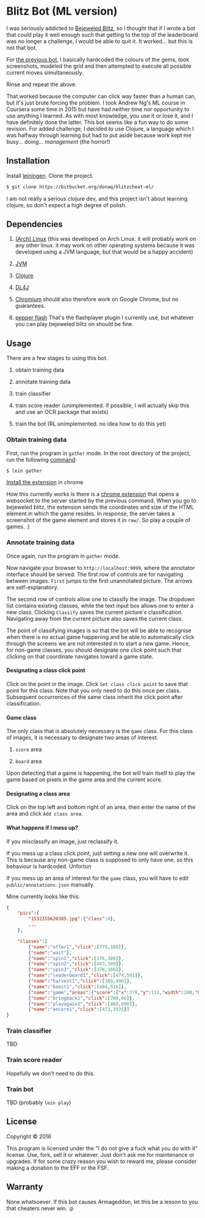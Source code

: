 # Blitz Bot (ML version)

I was seriously addicted to [Bejeweled Blitz](https://apps.facebook.com/bejeweledblitz), so I thought that if I wrote a bot that could play it well enough such that getting to the top of the leaderboard was no longer a challenge, I would be able to quit it. It worked... but this is not that bot.

For [the previous bot](https://github.com/donaq/blitzbot), I basically hardcoded the colours of the gems, took screenshots, modeled the grid and then attempted to execute all possible current moves simultaneously.

Rinse and repeat the above.

That worked because the computer can click way faster than a human can, but it's just brute forcing the problem. I took Andrew Ng's ML course in Coursera some time in 2015 but have had neither time nor opportunity to use anything I learned. As with most knowledge, you use it or lose it, and I have definitely done the latter. This bot seems like a fun way to do some revision. For added challenge, I decided to use Clojure, a language which I was halfway through learning but had to put aside because work kept me busy... doing... *management* (the horror!)

## Installation

Install [leiningen](https://leiningen.org/). Clone the project.

```bash
$ git clone https://bitbucket.org/donaq/blitzcheat-ml/
```

I am not really a serious clojure dev, and this project isn't about learning clojure, so don't expect a high degree of polish.

## Dependencies

1. [(Arch) Linux](https://www.archlinux.org/) (this was developed on Arch Linux. it will probably work on any other linux. it may work on other operating systems because it was developed using a JVM language, but that would be a happy accident)

2. [JVM](https://en.wikipedia.org/wiki/Java_virtual_machine)

3. [Clojure](https://clojure.org/)

4. [DL4J](https://deeplearning4j.org/)

5. [Chromium](https://www.chromium.org/Home) should also therefore work on Google Chrome, but no guarantees.

6. [pepper flash](https://www.archlinux.org/packages/?name=pepper-flash) That's the flashplayer plugin I currently use, but whatever you can play bejeweled blitz on should be fine.

## Usage

There are a few stages to using this bot.

1. obtain training data

2. annotate training data

3. train classifier

4. train score reader (unimplemented. if possible, I will actually skip this and use an OCR package that exists)

5. train the bot (RL unimplemented. no idea how to do this yet)


### Obtain training data

First, run the program in `gather` mode. In the root directory of the project, run the following [command](https://bitbucket.org/donaq/blitzcheat-ml/src/4b1f52be668308e44177d756a9d858bcf3140ead/project.clj#lines-18):

```bash
$ lein gather
```

[Install the extension](https://developer.chrome.com/extensions/getstarted) in chrome

How this currently works is there is a [chrome extension](https://bitbucket.org/donaq/blitzcheat-ml/src/master/extension/) that opens a websocket to the server started by the previous command. When you go to bejeweled blitz, the extension sends the coordinates and size of the HTML element in which the game resides. In response, the server takes a screenshot of the game element and stores it in `raw/`. So play a couple of games. :)

### Annotate training data

Once again, run the program in `gather` mode.

Now navigate your browser to `http://localhost:9999`, where the annotator interface should be served. The first row of controls are for navigating between images. `First` jumps to the first unannotated picture. The arrows are self-explanatory.

The second row of controls allow one to classify the image. The dropdown list contains existing classes, while the text input box allows one to enter a new class. Clicking `Classify` saves the current picture's classification. Navigating away from the current picture also saves the current class.

The point of classifying images is so that the bot will be able to recognise when there is no actual game happening and be able to automatically click through the screens we are not interested in to start a new game. Hence, for non-game classes, you should designate one click point such that clicking on that coordinate navigates toward a game state.

#### Designating a class click point

Click on the point in the image. Click `Set class click point` to save that point for this class. Note that you only need to do this once per class. Subsequent occurrences of the same class inherit the click point after classification.

#### Game class

The only class that is absolutely necessary is the `game` class. For this class of images, it is necessary to designate two areas of interest:

1. `score` area

2. `board` area

Upon detecting that a game is happening, the bot will train itself to play the game based on pixels in the game area and the current score.

#### Designating a class area

Click on the top left and bottom right of an area, then enter the name of the area and click `Add class area`.

#### What happens if I mess up?

If you misclassify an image, just reclassify it.

If you mess up a class click point, just setting a new one will overwrite it. This is because any non-game class is supposed to only have one, so this behaviour is hardcoded. Unfortun

If you mess up an area of interest for the `game` class, you will have to edit `public/annotations.json` manually.

Mine currently looks like this:

```json
{
    "pics":{
        "1532355620385.jpg":{"class":8},
        ...
    },

    "classes":[
        {"name":"offer1","click":[779,160]},
        {"name":"wait"},
        {"name":"spin1","click":[376,386]},
        {"name":"spin2","click":[443,389]},
        {"name":"spin3","click":[376,380]},
        {"name":"leaderboard1","click":[474,501]},
        {"name":"harvest1","click":[389,496]},
        {"name":"boost1","click":[484,516]},
        {"name":"game","areas":{"score":{"x":378,"y":112,"width":200,"height":34},"board":{"x":308,"y":150,"width":322,"height":321}}},
        {"name":"bringback1","click":[780,66]},
        {"name":"playagain1","click":[468,600]},
        {"name":"encore1","click":[473,393]}]
}
```

### Train classifier

TBD

### Train score reader

Hopefully we don't need to do this.

### Train bot

TBD (probably `lein play`)


## License

Copyright © 2016

This program is licensed under the "I do not give a fuck what you do with it" license. Use, fork, sell it or whatever. Just don't ask me for maintenance or upgrades. If for some crazy reason you wish to reward me, please consider making a donation to the EFF or the FSF.

## Warranty

None whatsoever. If this bot causes Armageddon, let this be a lesson to you that cheaters never win. :p
